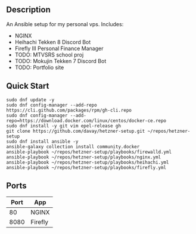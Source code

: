 ## Description

An Ansible setup for my personal vps. Includes: 

- NGINX
- Heihachi Tekken 8 Discord Bot
- Firefly III Personal Finance Manager
- TODO: MTVSRS school proj
- TODO: Mokujin Tekken 7 Discord Bot
- TODO: Portfolio site

## Quick Start

```
sudo dnf update -y
sudo dnf config-manager --add-repo https://cli.github.com/packages/rpm/gh-cli.repo
sudo dnf config-manager --add-repo=https://download.docker.com/linux/centos/docker-ce.repo
sudo dnf install -y git vim epel-release gh
git clone https://github.com/davay/hetzner-setup.git ~/repos/hetzner-setup
sudo dnf install ansible -y
ansible-galaxy collection install community.docker
ansible-playbook ~/repos/hetzner-setup/playbooks/firewalld.yml
ansible-playbook ~/repos/hetzner-setup/playbooks/nginx.yml
ansible-playbook ~/repos/hetzner-setup/playbooks/heihachi.yml
ansible-playbook ~/repos/hetzner-setup/playbooks/firefly.yml
```

## Ports

| Port | App     |
| ---- | ------- |
| 80   | NGINX   |
| 8080 | Firefly |
